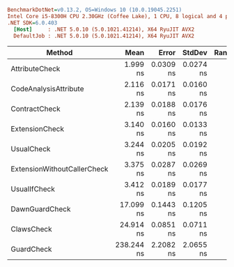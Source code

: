 ``` ini

BenchmarkDotNet=v0.13.2, OS=Windows 10 (10.0.19045.2251)
Intel Core i5-8300H CPU 2.30GHz (Coffee Lake), 1 CPU, 8 logical and 4 physical cores
.NET SDK=6.0.403
  [Host]     : .NET 5.0.10 (5.0.1021.41214), X64 RyuJIT AVX2
  DefaultJob : .NET 5.0.10 (5.0.1021.41214), X64 RyuJIT AVX2


```
|                      Method |       Mean |     Error |    StdDev | Rank |   Gen0 | Allocated |
|---------------------------- |-----------:|----------:|----------:|-----:|-------:|----------:|
|              AttributeCheck |   1.999 ns | 0.0309 ns | 0.0274 ns |    1 |      - |         - |
|       CodeAnalysisAttribute |   2.116 ns | 0.0171 ns | 0.0160 ns |    2 |      - |         - |
|               ContractCheck |   2.139 ns | 0.0188 ns | 0.0176 ns |    2 |      - |         - |
|              ExtensionCheck |   3.140 ns | 0.0160 ns | 0.0133 ns |    3 |      - |         - |
|                  UsualCheck |   3.244 ns | 0.0205 ns | 0.0192 ns |    4 |      - |         - |
| ExtensionWithoutCallerCheck |   3.375 ns | 0.0287 ns | 0.0269 ns |    5 |      - |         - |
|                UsualIfCheck |   3.412 ns | 0.0189 ns | 0.0177 ns |    5 |      - |         - |
|              DawnGuardCheck |  17.099 ns | 0.1443 ns | 0.1205 ns |    6 | 0.0191 |      80 B |
|                  ClawsCheck |  24.914 ns | 0.0851 ns | 0.0711 ns |    7 | 0.0382 |     160 B |
|                  GuardCheck | 238.244 ns | 2.2082 ns | 2.0655 ns |    8 | 0.1411 |     592 B |
